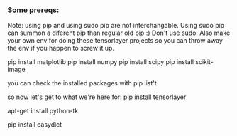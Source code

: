 ### Some prereqs: 

Note: using pip and using sudo pip are not interchangable. Using sudo pip can summon a diferent pip than regular old pip :) Don't use sudo. Also make your own env for doing these tensorlayer projects so you can throw away the env if you happen to screw it up.

pip install matplotlib
pip install numpy
pip install scipy
pip install scikit-image

you can check the installed packages with pip list't 

so now let's get to what we're here for: 
pip install tensorlayer

apt-get install python-tk

pip install easydict

